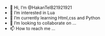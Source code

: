 - 👋 Hi, I’m @HakanTelB21921921
- 👀 I’m interested in  Lua
- 🌱 I’m currently learning Html,css and Python
- 💞️ I’m looking to collaborate on ...
- 📫 How to reach me ...

<!---
HakanTelB21921921/HakanTelB21921921 is a ✨ special ✨ repository because its `README.md` (this file) appears on your GitHub profile.
You can click the Preview link to take a look at your changes.
--->
